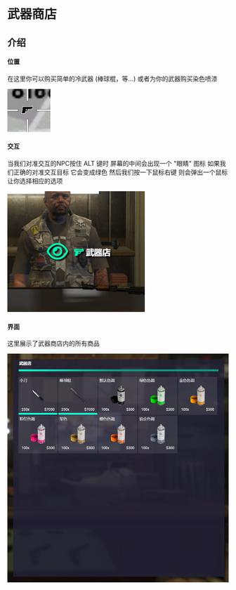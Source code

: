 # 武器商店

## 介绍

#### 位置

在这里你可以购买简单的冷武器 (棒球棍，等...) 或者为你的武器购买染色喷漆

![](<../.gitbook/assets/image (4).png>)



#### 交互

当我们对准交互的NPC按住 ALT 键时 屏幕的中间会出现一个 "眼睛" 图标 如果我们正确的对准交互目标 它会变成绿色 然后我们按一下鼠标右键 则会弹出一个鼠标 让你选择相应的选项

![](<../.gitbook/assets/image (5).png>)



#### 界面

这里展示了武器商店内的所有商品

![](<../.gitbook/assets/image (9).png>)
